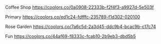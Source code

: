 Coffee Shop
https://coolors.co/0a0908-22333b-f2f4f3-a9927d-5e503f

Primary
https://coolors.co/ed1c24-fdfffc-235789-f1d302-020100

Rose Garden
https://coolors.co/7a6c5d-2a3d45-ddc9b4-bcac9b-c17c74

Fun
https://coolors.co/44af69-f8333c-fcab10-2b9eb3-dbd5b5